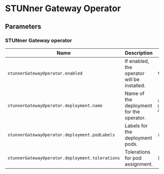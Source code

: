 # STUNner Gateway Operator

## Parameters

### STUNner Gateway operator

| Name                                            | Description                                 | Value                      |
| ----------------------------------------------- | ------------------------------------------- | -------------------------- |
| `stunnerGatewayOperator.enabled`                | If enabled, the operator will be installed. | `true`                     |
| `stunnerGatewayOperator.deployment.name`        | Name of the deployment for the operator.    | `stunner-gateway-operator` |
| `stunnerGatewayOperator.deployment.podLabels`   | Labels for the deployment pods.             | `{}`                       |
| `stunnerGatewayOperator.deployment.tolerations` | Tolerations for pod assignment.             | `[]`                       |

